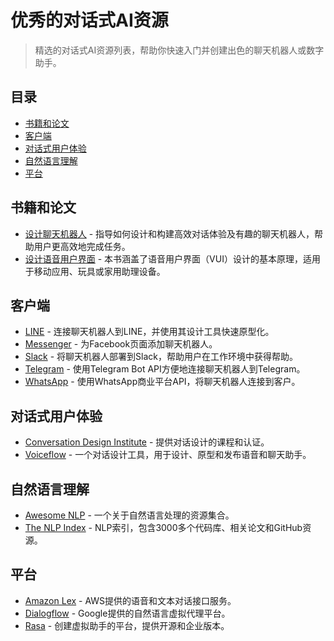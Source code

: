 # 优秀的对话式AI资源
> 精选的对话式AI资源列表，帮助你快速入门并创建出色的聊天机器人或数字助手。

## 目录

- [书籍和论文](#书籍和论文)
- [客户端](#客户端)
- [对话式用户体验](#对话式用户体验)
- [自然语言理解](#自然语言理解)
- [平台](#平台)

## 书籍和论文

- [设计聊天机器人](https://www.oreilly.com/library/view/designing-bots/9781491974810/) - 指导如何设计和构建高效对话体验及有趣的聊天机器人，帮助用户更高效地完成任务。
- [设计语音用户界面](https://www.oreilly.com/library/view/designing-voice-user/9781491955406/) - 本书涵盖了语音用户界面（VUI）设计的基本原理，适用于移动应用、玩具或家用助理设备。

## 客户端

- [LINE](https://developers.line.biz/) - 连接聊天机器人到LINE，并使用其设计工具快速原型化。
- [Messenger](https://developers.facebook.com/docs/messenger-platform/) - 为Facebook页面添加聊天机器人。
- [Slack](https://api.slack.com/) - 将聊天机器人部署到Slack，帮助用户在工作环境中获得帮助。
- [Telegram](https://core.telegram.org/) - 使用Telegram Bot API方便地连接聊天机器人到Telegram。
- [WhatsApp](https://developers.facebook.com/docs/whatsapp/) - 使用WhatsApp商业平台API，将聊天机器人连接到客户。

## 对话式用户体验

- [Conversation Design Institute](https://www.conversationdesigninstitute.com/) - 提供对话设计的课程和认证。
- [Voiceflow](https://www.voiceflow.com/) - 一个对话设计工具，用于设计、原型和发布语音和聊天助手。

## 自然语言理解

- [Awesome NLP](https://github.com/keon/awesome-nlp) - 一个关于自然语言处理的资源集合。
- [The NLP Index](https://index.quantumstat.com/) - NLP索引，包含3000多个代码库、相关论文和GitHub资源。

## 平台

- [Amazon Lex](https://aws.amazon.com/lex/) - AWS提供的语音和文本对话接口服务。
- [Dialogflow](https://cloud.google.com/dialogflow) - Google提供的自然语言虚拟代理平台。
- [Rasa](https://rasa.com/) - 创建虚拟助手的平台，提供开源和企业版本。 
